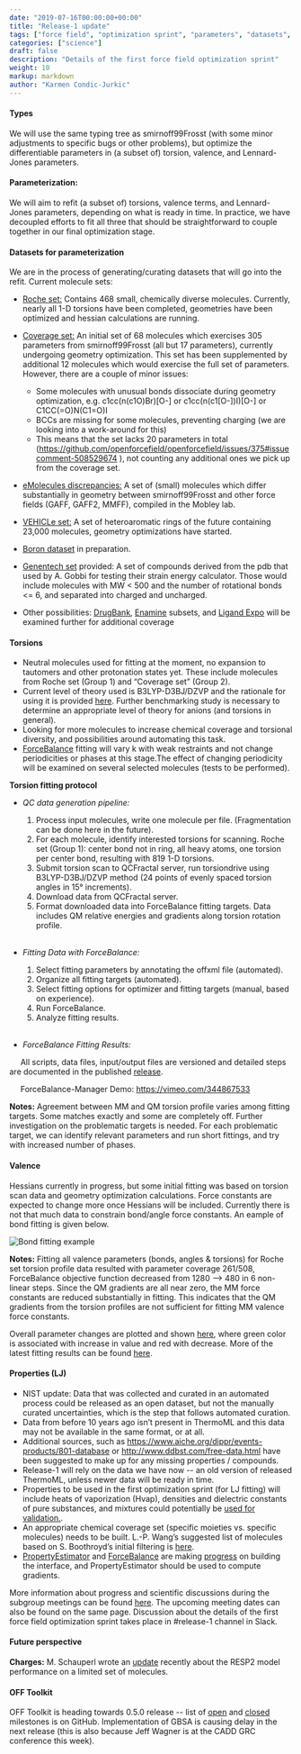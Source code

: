 ```yaml
---
date: "2019-07-16T00:00:00+00:00"
title: "Release-1 update"
tags: ["force field", "optimization sprint", "parameters", "datasets", "fitting", "ForceBalance", "PropertyEstimator", "properties", "torsions", "valence", "Lennard-Jones"]
categories: ["science"]
draft: false
description: "Details of the first force field optimization sprint"
weight: 10
markup: markdown
author: "Karmen Condic-Jurkic"
---
```



#### **Types**
We will use the same typing tree as smirnoff99Frosst (with some minor adjustments to specific bugs or other problems), but optimize the differentiable parameters in (a subset of) torsion, valence, and Lennard-Jones parameters.

#### **Parameterization:**
We will aim to refit (a subset of) torsions, valence terms, and Lennard-Jones parameters, depending on what is ready in time. In practice, we have decoupled efforts to fit all three that should be straightforward to couple together in our final optimization stage.

#### **Datasets for parameterization**
We are in the process of generating/curating datasets that will go into the refit. Current molecule sets:

 * [Roche set:](https://github.com/openforcefield/open-forcefield-data/tree/master/Torsion-Drives/Roche-Reference-Compounds) Contains 468 small, chemically diverse molecules. Currently, nearly all 1-D torsions have been completed, geometries have been optimized and hessian calculations are running.

* [Coverage set:](https://github.com/openforcefield/qca-dataset-submission/tree/master/2019-06-25-smirnoff99Frost-coverage)  An initial set of 68 molecules which exercises 305 parameters from smirnoff99Frosst (all but 17 parameters), currently undergoing geometry optimization. This set has been supplemented by additional 12 molecules which would exercise the full set of parameters. However, there are a couple of minor issues:

  - Some molecules with unusual bonds dissociate during geometry optimization, e.g. c1cc(n(c1O)Br)[O-] or c1cc(n(c1[O-])I)[O-] or C1CC(=O)N(C1=O)I
  - BCCs are missing for some molecules, preventing charging (we are looking into a work-around for this)
  - This means that the set lacks 20 parameters in total (https://github.com/openforcefield/openforcefield/issues/375#issuecomment-508529674 ), not counting any additional ones we pick up from the coverage set.

* [eMolecules discrepancies:](https://github.com/openforcefield/qca-dataset-submission/pull/21) A set of (small) molecules which differ substantially in geometry between smirnoff99Frosst and other force fields (GAFF, GAFF2, MMFF), compiled in the Mobley lab.
* [VEHICLe set:](https://github.com/openforcefield/qca-dataset-submission/tree/master/2019-07-02%20VEHICLe%20optimization%20dataset) A set of heteroaromatic rings of the future containing 23,000 molecules, geometry optimizations have started.
* [Boron dataset](https://github.com/openforcefield/qca-dataset-submission/tree/master/2019-07-05%20OpenFF%20NCI250K%20Boron%201) in preparation.
* [Genentech set](https://github.com/openforcefield/open-forcefield-data/pull/30) provided: A set of compounds derived from the pdb that used by A. Gobbi for testing their strain energy calculator. Those would include molecules with MW < 500 and the number of rotational bonds <= 6, and separated into charged and uncharged.
* Other possibilities: [DrugBank](https://www.drugbank.ca/), [Enamine](https://enamine.net/) subsets, and [Ligand Expo](http://ligand-expo.rcsb.org/) will be examined further for additional coverage


#### **Torsions**

* Neutral molecules used for fitting at the moment, no expansion to tautomers and other protonation states yet. These include molecules from Roche set (Group 1) and “Coverage set” (Group 2).
* Current level of theory used is B3LYP-D3BJ/DZVP and the rationale for using it is provided [here](https://openforcefield.org/science/updates/2019-05-16-condicj/). Further benchmarking study is necessary to determine an appropriate level of theory for anions (and torsions in general).
* Looking for more molecules to increase chemical coverage and torsional diversity, and possibilities around automating this task.
* [ForceBalance](https://github.com/leeping/forcebalance) fitting will vary k with weak restraints and not change periodicities or phases at this stage.The effect of changing periodicity will be examined on several selected molecules (tests to be performed).

**Torsion fitting protocol**

* *QC data generation pipeline:*
  1. Process input molecules, write one molecule per file. (Fragmentation can be done here in the future).
  2. For each molecule, identify interested torsions for scanning.
     Roche set (Group 1): center bond not in ring, all heavy atoms, one torsion per center bond, resulting with 819 1-D torsions.
  3. Submit torsion scan to QCFractal server, run torsiondrive using B3LYP-D3BJ/DZVP method (24 points of evenly spaced torsion angles in 15° increments).
  4. Download data from QCFractal server.
  5. Format downloaded data into ForceBalance fitting targets. Data includes QM relative energies and gradients along torsion rotation profile.
<br/><br/>
* *Fitting Data with ForceBalance:*
  1. Select fitting parameters by annotating the offxml file (automated).
  2. Organize all fitting targets (automated).
  3. Select fitting options for optimizer and fitting targets (manual, based on experience).
  4. Run ForceBalance.
  5. Analyze fitting results.
<br/><br/>

* *ForceBalance Fitting Results:*

&nbsp;&nbsp;&nbsp;&nbsp; All scripts, data files, input/output files are versioned and detailed steps are documented in the published [release](https://github.com/lpwgroup/forcebalance-qcarchive/release).

&nbsp;&nbsp;&nbsp;&nbsp; ForceBalance-Manager Demo: https://vimeo.com/344867533

**Notes:** Agreement between MM and QM torsion profile varies among fitting targets. Some matches exactly and some are completely off. Further investigation on the problematic targets is needed. For each problematic target, we can identify relevant parameters and run short fittings, and try with increased number of phases.

#### **Valence**

Hessians currently in progress, but some initial fitting was based on torsion scan data and geometry optimization calculations. Force constants are expected to change more once Hessians will be included. Currently there is not that much data to constrain bond/angle force constants. An eample of bond fitting is given below.

![Bond fitting example](bond-fitting-example.png "Bond fitting example")

**Notes:** Fitting all valence parameters (bonds, angles & torsions) for Roche set torsion profile data resulted with parameter coverage 261/508, ForceBalance objective function decreased from 1280 --> 480 in 6 non-linear steps. Since the QM gradients are all near zero, the MM force constants are reduced substantially in fitting. This indicates that the QM gradients from the torsion profiles are not sufficient for fitting MM valence force constants.

Overall parameter changes are plotted and shown [here](param_change.pdf), where green color is associated with increase in value and red with decrease. More of the latest fitting results can be found [here](https://github.com/lpwgroup/forcebalance-qcarchive/releases/tag/v0.0.3).

#### **Properties (LJ)**

* NIST update: Data that was collected and curated in an automated process could be released as an open dataset, but not the manually curated uncertainties, which is the step that follows automated curation.
* Data from before 10 years ago isn’t present in ThermoML and this data may not be available in the same format, or at all.
* Additional sources, such as https://www.aiche.org/dippr/events-products/801-database or http://www.ddbst.com/free-data.html have been suggested to make up for any missing properties / compounds.
* Release-1 will rely on the data we have now -- an old version of released ThermoML, unless newer data will be ready in time.
* Properties to be used in the first optimization sprint (for LJ fitting) will include heats of vaporization (Hvap), densities and dielectric constants of pure substances, and mixtures could potentially be [used for validation.](https://openforcefield.org/science/updates/propertyestimator-meeting-2019-06-27/).
* An appropriate chemical coverage set (specific moieties vs. specific molecules) needs to be built. L.-P. Wang’s suggested list of molecules based on S. Boothroyd’s initial filtering is [here](https://docs.google.com/document/d/1NkmN0VWix2pcA094vcEC-3VeA1qhmgszzdCbMTQP-Ow/edit).
* [PropertyEstimator](https://github.com/openforcefield/propertyestimator) and [ForceBalance](https://github.com/leeping/forcebalance) are making [progress](https://github.com/yudongqiu/forcebalance/pull/7) on building the interface, and PropertyEstimator should be used to compute gradients.

More information about progress and scientific discussions during the subgroup meetings can be found [here](https://openforcefield.org/science/). The upcoming meeting dates can also be found on the same page. Discussion about the details of the first force field optimization sprint takes place in #release-1 channel in Slack.

#### Future perspective

**Charges:** M. Schauperl wrote an [update](https://openforcefield.org/science/updates/2019-07-05-charge-model-update/) recently about the RESP2 model performance on a limited set of molecules.


#### OFF Toolkit

OFF Toolkit is heading towards 0.5.0 release -- list of [open](https://github.com/openforcefield/openforcefield/milestone/6) and [closed](https://github.com/openforcefield/openforcefield/milestone/6?closed=1) milestones is on GitHub. Implementation of GBSA is causing delay in the next release (this is also because Jeff Wagner is at the CADD GRC conference this week).
